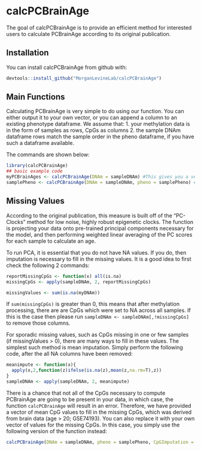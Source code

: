 
<!-- README.md is generated from README.Rmd. Please edit that file -->

# calcPCBrainAge

<!-- badges: start -->
<!-- badges: end -->

The goal of calcPCBrainAge is to provide an efficient method for
interested users to calculate PCBrainAge according to its original
publication.

## Installation

You can install calcPCBrainAge from github with:

``` r
devtools::install_github("MorganLevineLab/calcPCBrainAge")
```

## Main Functions

Calculating PCBrainAge is very simple to do using our function. You can
either output it to your own vector, or you can append a column to an
existing phenotype dataframe. We assume that: 1. your methylation data
is in the form of samples as rows, CpGs as columns 2. the sample DNAm
dataframe rows match the sample order in the pheno dataframe, if you
have such a dataframe available.

The commands are shown below:

``` r
library(calcPCBrainAge)
## basic example code
myPCBrainAges <- calcPCBrainAge(DNAm = sampleDNAm) #This gives you a vector
samplePheno <- calcPCBrainAge(DNAm = sampleDNAm, pheno = samplePheno) #This will append a column called `PCBrainAge` onto your existing pheno DF
```

## Missing Values

According to the original publication, this measure is built off of the
“PC-Clocks” method for low noise, highly robust epigenetic clocks. The
function is projecting your data onto pre-trained principal components
necessary for the model, and then performing weighted linear averaging
of the PC scores for each sample to calculate an age.

To run PCA, it is essential that you do not have NA values. If you do,
then imputation is necessary to fill in the missing values. It is a good
idea to first check the following 2 commands:

``` r
reportMissingCpGs <- function(x) all(is.na)
missingCpGs <- apply(sampleDNAm, 2, reportMissingCpGs)

missingValues <- sum(is.na(myDNAm))
```

If `sum(missingCpGs)` is greater than 0, this means that after
methylation processing, there are are CpGs which were set to NA across
all samples. If this is the case then please run
`sampleDNAm <- sampleDNAm[,!missingCpGs]` to remove those columns.

For sporadic missing values, such as CpGs missing in one or few samples
(if missingValues \> 0), there are many ways to fill in these values.
The simplest such method is mean imputation. Simply perform the
following code, after the all NA columns have been removed:

``` r
meanimpute <- function(x){
  apply(x,2,function(z)ifelse(is.na(z),mean(z,na.rm=T),z))
}
sampleDNAm <- apply(sampleDNAm, 2, meanimpute)
```

There is a chance that not all of the CpGs necessary to compute
PCBrainAge are going to be present in your data, in which case, the
function `calcPCBrainAge` will result in an error. Therefore, we have
provided a vector of mean CpG values to fill in the missing CpGs, which
was derived from brain data (age \> 20; GSE74193). You can also replace
it with your own vector of values for the missing CpGs. In this case,
you simply use the following version of the function instead:

``` r
calcPCBrainAge(DNAm = sampleDNAm, pheno = samplePheno, CpGImputation = imputeMissingBrainCpGs)
```
